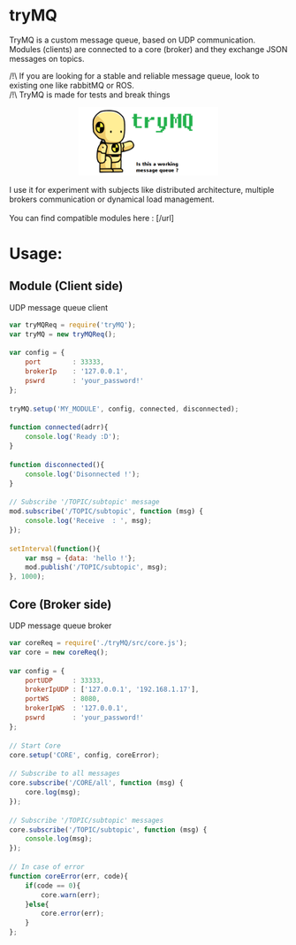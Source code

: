 # tryMQ

TryMQ is a custom message queue, based on UDP communication.<br>
Modules (clients) are connected to a core (broker) and they exchange JSON messages on topics.

/!\ If you are looking for a stable and reliable message queue, look to existing one like rabbitMQ or ROS.<br>
/!\ TryMQ is made for tests and break things
<p align="center">
	<img src="https://raw.githubusercontent.com/dtanguy/tryMQ/master/img/crash_logo2.png" width="50%">
</p>

I use it for experiment with subjects like distributed architecture, multiple brokers communication or dynamical load management.
<br>
<br>
You can find compatible modules here : [/url]


# Usage:

## Module (Client side)

UDP message queue client 

```js
var tryMQReq = require('tryMQ');
var tryMQ = new tryMQReq();

var config = {
	port 		: 33333,
	brokerIp 	: '127.0.0.1',
	pswrd 		: 'your_password!'
};

tryMQ.setup('MY_MODULE', config, connected, disconnected);

function connected(adrr){
	console.log('Ready :D');
}

function disconnected(){
	console.log('Disonnected !');
}

// Subscribe '/TOPIC/subtopic' message
mod.subscribe('/TOPIC/subtopic', function (msg) {
	console.log('Receive  : ', msg);
});

setInterval(function(){
	var msg = {data: 'hello !'};
	mod.publish('/TOPIC/subtopic', msg);
}, 1000);
```

## Core (Broker side)

UDP message queue broker

```js
var coreReq = require('./tryMQ/src/core.js');
var core = new coreReq();

var config = {
	portUDP 	: 33333,
	brokerIpUDP : ['127.0.0.1', '192.168.1.17'],
	portWS 		: 8080,
	brokerIpWS 	: '127.0.0.1',
	pswrd 		: 'your_password!'
};

// Start Core
core.setup('CORE', config, coreError);

// Subscribe to all messages
core.subscribe('/CORE/all', function (msg) {
	core.log(msg);
});

// Subscribe '/TOPIC/subtopic' messages
core.subscribe('/TOPIC/subtopic', function (msg) {
	console.log(msg);
});

// In case of error
function coreError(err, code){
	if(code == 0){
		core.warn(err);
	}else{
		core.error(err);
	}
};
```

